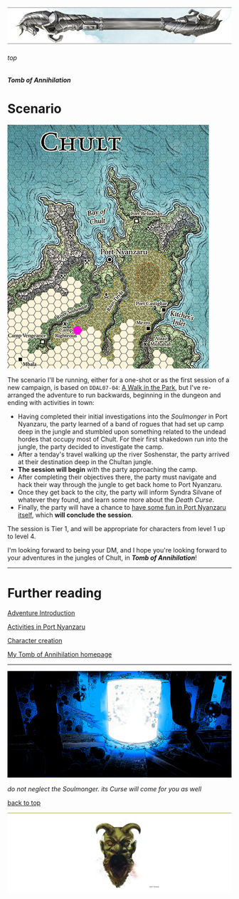 
![immovable rod](/images/immovable-rod.jpg)

###### top


##### Tomb of Annihilation

# Scenario

![Introduction Map](images/places/oneshot_map.png)

The scenario I'll be running, either for a one-shot or as the first session of a new campaign, is based on `DDAL07-04`: [A Walk in the Park](http://dndadventurersleague.org/storyline-seasons/tomb-of-annihilation/tomb-of-annihilation-adventures/), but I've re-arranged the adventure to run backwards, beginning in the dungeon and ending with activities in town:
- Having completed their initial investigations into the _Soulmonger_ in Port Nyanzaru, the party learned of a band of rogues that had set up camp deep in the jungle and stumbled upon something related to the undead hordes that occupy most of Chult. For their first shakedown run into the jungle, the party decided to investigate the camp.
- After a tenday's travel walking up the river Soshenstar, the party arrived at their destination deep in the Chultan jungle.
- **The session will begin** with the party approaching the camp.
- After completing their objectives there, the party must navigate and hack their way through the jungle to get back home to Port Nyanzaru.
- Once they get back to the city, the party will inform Syndra Silvane of whatever they found, and learn some more about the _Death Curse_.
- Finally, the party will have a chance to [have some fun in Port Nyanzaru itself](Port_Nyanzaru_activities.md#top), which **will conclude the session**.

The session is Tier 1, and will be appropriate for characters from level 1 up to level 4.

I'm looking forward to being your DM, and I hope you're looking forward to your adventures in the jungles of Chult, in **_Tomb of Annihilation_**!

---

# Further reading

[Adventure Introduction](introduction.md#top)

[Activities in Port Nyanzaru](Port_Nyanzaru_activities.md#top)

[Character creation](character_creation.md#top)

[My Tomb of Annihilation homepage](README.md#top)

---

![The Soulmonger](images/characters/the-soulmonger.png)

_do not neglect the Soulmonger. its Curse will come for you as well_

[back to top](#top)

![the end](/images/toa-end.jpg)
